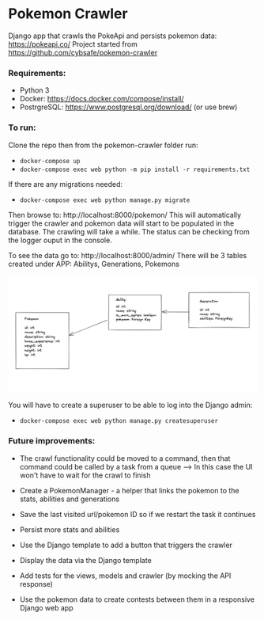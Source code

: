 # Pokemon Crawler

Django app that crawls the PokeApi and persists pokemon data: https://pokeapi.co/
Project started from https://github.com/cybsafe/pokemon-crawler

### Requirements:

* Python 3
* Docker: https://docs.docker.com/compose/install/
* PostrgreSQL: https://www.postgresql.org/download/ (or use brew)

### To run:
 
Clone the repo then from the pokemon-crawler folder run:
* `docker-compose up`
* `docker-compose exec web python -m pip install -r requirements.txt`

If there are any migrations needed:
* `docker-compose exec web python manage.py migrate`

Then browse to: http://localhost:8000/pokemon/
This will automatically trigger the crawler and pokemon data will start to be populated in the database.
The crawling will take a while. The status can be checking from the logger ouput in the console.

To see the data go to: http://localhost:8000/admin/
There will be 3 tables created under APP: Abilitys, Generations, Pokemons

![img.png](img.png)

You will have to create a superuser to be able to log into the Django admin:
* `docker-compose exec web python manage.py createsuperuser`



### Future improvements:
* The crawl functionality could be moved to a command, then that command could be called by a task from a queue
--> In this case the UI won't have to wait for the crawl to finish
* Create a PokemonManager - a helper that links the pokemon to the stats, abilities and generations
* Save the last visited url/pokemon ID so if we restart the task it continues
* Persist more stats and abilities
* Use the Django template to add a button that triggers the crawler 
* Display the data via the Django template 
* Add tests for the views, models and crawler (by mocking the API response)

* Use the pokemon data to create contests between them in a responsive Django web app

